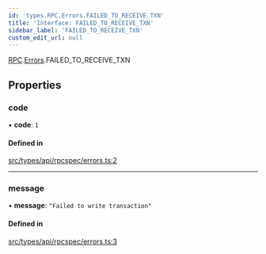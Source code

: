 ```yaml
---
id: 'types.RPC.Errors.FAILED_TO_RECEIVE_TXN'
title: 'Interface: FAILED_TO_RECEIVE_TXN'
sidebar_label: 'FAILED_TO_RECEIVE_TXN'
custom_edit_url: null
---
```


[RPC](../namespaces/types.RPC.md).[Errors](../namespaces/types.RPC.Errors.md).FAILED_TO_RECEIVE_TXN

## Properties

### code

• **code**: `1`

#### Defined in

[src/types/api/rpcspec/errors.ts:2](https://github.com/starknet-io/starknet.js/blob/v5.24.3/src/types/api/rpcspec/errors.ts#L2)

---

### message

• **message**: `"Failed to write transaction"`

#### Defined in

[src/types/api/rpcspec/errors.ts:3](https://github.com/starknet-io/starknet.js/blob/v5.24.3/src/types/api/rpcspec/errors.ts#L3)
